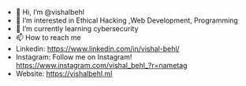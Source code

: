 - 👋 Hi, I’m @vishalbehl
- 👀 I’m interested in Ethical Hacking ,Web Development, Programming
- 🌱 I’m currently learning cybersecurity
- 📫 How to reach me
- Linkedin:  https://www.linkedin.com/in/vishal-behl/
- Instagram: Follow me on Instagram! https://www.instagram.com/vishal_behl_?r=nametag
- Website: https://vishalbehl.ml

<!--
- 💞️ I’m looking to collaborate on -->
<!---
vishalbehl/vishalbehl is a ✨ special ✨ repository because its `README.md` (this file) appears on your GitHub profile.
You can click the Preview link to take a look at your changes.
--->
